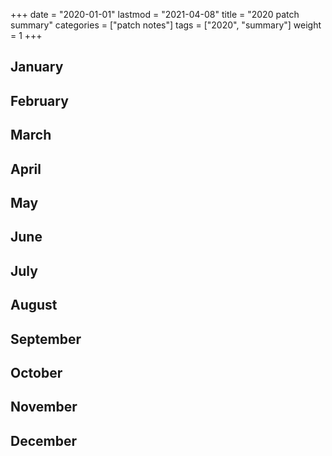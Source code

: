 +++
date = "2020-01-01"
lastmod = "2021-04-08"
title = "2020 patch summary"
categories = ["patch notes"]
tags = ["2020", "summary"]
weight = 1
+++

## January

## February

## March

## April

## May

## June

## July

## August

## September

## October

## November

## December
